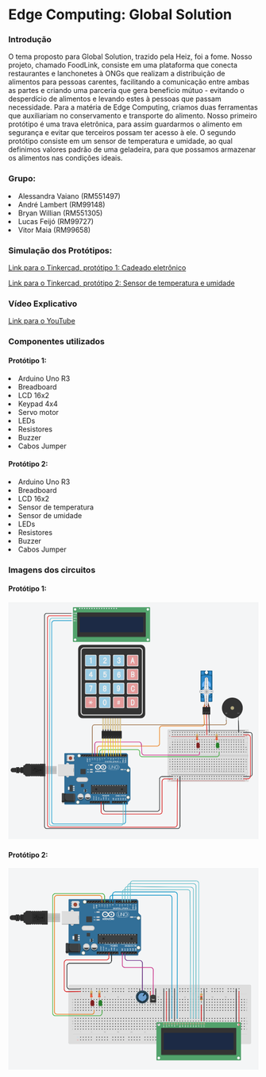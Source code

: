 # Edge Computing: Global Solution

### Introdução
O tema proposto para Global Solution, trazido pela Heiz, foi a fome. Nosso projeto, chamado FoodLink, consiste em uma plataforma que conecta restaurantes e lanchonetes à ONGs que realizam a distribuição de alimentos para pessoas carentes, facilitando a comunicação entre ambas as partes e criando uma parceria que gera beneficio mútuo - evitando o desperdício de alimentos e levando estes à pessoas que passam necessidade.
Para a matéria de Edge Computing, criamos duas ferramentas que auxiliariam no conservamento e transporte do alimento. Nosso primeiro protótipo é uma trava eletrônica, para assim guardarmos o alimento em segurança e evitar que terceiros possam ter acesso à ele. O segundo protótipo consiste em um sensor de temperatura e umidade, ao qual definimos valores padrão de uma geladeira, para que possamos armazenar os alimentos nas condições ideais.

### Grupo:
<li>Alessandra Vaiano (RM551497)</li>  
<li>André Lambert (RM99148)</li>  
<li>Bryan Willian (RM551305)</li>
<li>Lucas Feijó (RM99727)</li>
<li>Vitor Maia (RM99658)</li>

### Simulação dos Protótipos:
[Link para o Tinkercad, protótipo 1: Cadeado eletrônico ](https://www.tinkercad.com/things/3DkYKhmh95o?sharecode=zEPBaPbX4RVJtKPyoWlMiWcNrTCX9IpiTXcwhGNdCd8)

[Link para o Tinkercad, protótipo 2: Sensor de temperatura e umidade](https://www.tinkercad.com/things/fMXz7fVefkP?sharecode=y_ysQKldC0dJEmXs4IzZEQ8vIxD9OkrLEqB6VJS0RAo)

### Vídeo Explicativo

[Link para o YouTube](https://youtu.be/cQ_LZrKIsHw)

### Componentes utilizados

#### Protótipo 1:
<li>Arduino Uno R3</li>
<li>Breadboard</li>
<li>LCD 16x2</li>
<li>Keypad 4x4</li>
<li>Servo motor</li>
<li>LEDs</li>
<li>Resistores</li>
<li>Buzzer</li>
<li>Cabos Jumper</li>

#### Protótipo 2:
<li>Arduino Uno R3</li>
<li>Breadboard</li>
<li>LCD 16x2</li>
<li>Sensor de temperatura</li>
<li>Sensor de umidade</li>
<li>LEDs</li>
<li>Resistores</li>
<li>Buzzer</li>
<li>Cabos Jumper</li>

### Imagens dos circuitos

#### Protótipo 1:
![Imagem](https://github.com/Projetos-Fiap/GS_EdgeComputing/blob/main/circuito_1.png?raw=true)

#### Protótipo 2:
![Imagem](https://github.com/Projetos-Fiap/GS_EdgeComputing/blob/main/circuito_2.png?raw=true)
